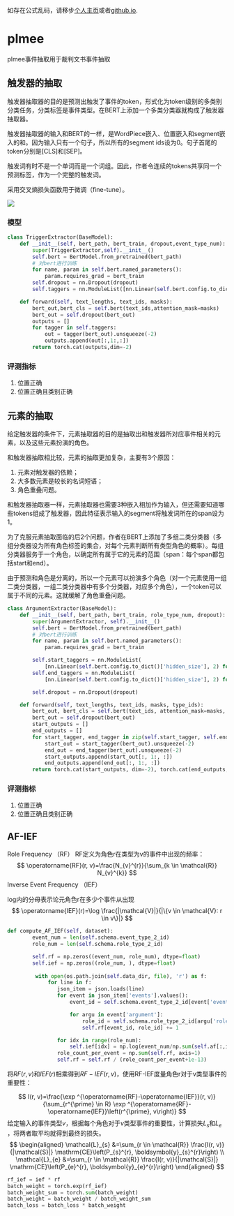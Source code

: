 如存在公式乱码，请移步[个人主页](http://www.jeffery.ink)或者[github.io](http://jeffery0628.github.io/).
# plmee
plmee事件抽取用于裁判文书事件抽取

## 触发器的抽取
触发器抽取器的目的是预测出触发了事件的token，形式化为token级别的多类别分类任务，分类标签是事件类型。在BERT上添加一个多类分类器就构成了触发器抽取器。

触发器抽取器的输入和BERT的一样，是WordPiece嵌入、位置嵌入和segment嵌入的和。因为输入只有一个句子，所以所有的segment ids设为0。句子首尾的token分别是[CLS]和[SEP]。

触发词有时不是一个单词而是一个词组。因此，作者令连续的tokens共享同一个预测标签，作为一个完整的触发词。

采用交叉熵损失函数用于微调（fine-tune）。

![](images/image-20200626162628002.png)

### 模型

```python
class TriggerExtractor(BaseModel):
    def __init__(self, bert_path, bert_train, dropout,event_type_num):
        super(TriggerExtractor,self).__init__()
        self.bert = BertModel.from_pretrained(bert_path)
        # 对bert进行训练
        for name, param in self.bert.named_parameters():
            param.requires_grad = bert_train
        self.dropout = nn.Dropout(dropout)
        self.taggers = nn.ModuleList([nn.Linear(self.bert.config.to_dict()['hidden_size'],2) for i in range(event_type_num)])

    def forward(self, text_lengths, text_ids, masks):
        bert_out,bert_cls = self.bert(text_ids,attention_mask=masks)
        bert_out = self.dropout(bert_out)
        outputs = []
        for tagger in self.taggers:
            out = tagger(bert_out).unsqueeze(-2)
            outputs.append(out[:,1:,:])
        return torch.cat(outputs,dim=-2)
```

### 评测指标

1. 位置正确
2. 位置正确且类别正确

## 元素的抽取
给定触发器的条件下，元素抽取器的目的是抽取出和触发器所对应事件相关的元素，以及这些元素扮演的角色。

和触发器抽取相比较，元素的抽取更加复杂，主要有3个原因：

1. 元素对触发器的依赖；
2. 大多数元素是较长的名词短语；
3. 角色重叠问题。

和触发器抽取器一样，元素抽取器也需要3种嵌入相加作为输入，但还需要知道哪些tokens组成了触发器，因此特征表示输入的segment将触发词所在的span设为1。

为了克服元素抽取面临的后2个问题，作者在BERT上添加了多组二类分类器（多组分类器设为所有角色标签的集合，对每个元素判断所有类型角色的概率）。每组分类器服务于一个角色，以确定所有属于它的元素的范围（span：每个span都包括start和end）。

由于预测和角色是分离的，所以一个元素可以扮演多个角色（对一个元素使用一组二类分类器，一组二类分类器中有多个分类器，对应多个角色），一个token可以属于不同的元素。这就缓解了角色重叠问题。


```python
class ArgumentExtractor(BaseModel):
    def __init__(self, bert_path, bert_train, role_type_num, dropout):
        super(ArgumentExtractor, self).__init__()
        self.bert = BertModel.from_pretrained(bert_path)
        # 对bert进行训练
        for name, param in self.bert.named_parameters():
            param.requires_grad = bert_train

        self.start_taggers = nn.ModuleList(
            [nn.Linear(self.bert.config.to_dict()['hidden_size'], 2) for i in range(role_type_num)])
        self.end_taggers = nn.ModuleList(
            [nn.Linear(self.bert.config.to_dict()['hidden_size'], 2) for i in range(role_type_num)])

        self.dropout = nn.Dropout(dropout)

    def forward(self, text_lengths, text_ids, masks, type_ids):
        bert_out, bert_cls = self.bert(text_ids, attention_mask=masks, token_type_ids=type_ids)
        bert_out = self.dropout(bert_out)
        start_outputs = []
        end_outputs = []
        for start_tagger, end_tagger in zip(self.start_tagger, self.end_taggers):
            start_out = start_tagger(bert_out).unsqueeze(-2)
            end_out = end_tagger(bert_out).unsqueeze(-2)
            start_outputs.append(start_out[:, 1:, :])
            end_outputs.append(end_out[:, 1:, :])
        return torch.cat(start_outputs, dim=-2), torch.cat(end_outputs, dim=-2)
```

### 评测指标

1. 位置正确
2. 位置正确且类别正确

## AF-IEF

Role Frequency （RF）
RF定义为角色r在类型为v的事件中出现的频率：
$$
\operatorname{RF}(r, v)=\frac{N_{v}^{r}}{\sum_{k \in \mathcal{R}} N_{v}^{k}}
$$
Inverse Event Frequency （IEF）

log内的分母表示论元角色r在多少个事件从出现
$$
\operatorname{IEF}(r)=\log \frac{|\mathcal{V}|}{|\{v \in \mathcal{V}: r \in v\}|}
$$

```python
def compute_AF_IEF(self, dataset):
        event_num = len(self.schema.event_type_2_id)
        role_num = len(self.schema.role_type_2_id)

        self.rf = np.zeros((event_num, role_num), dtype=float)
        self.ief = np.zeros((role_num, ), dtype=float)
		
         with open(os.path.join(self.data_dir, file), 'r') as f:
             for line in f:
                json_item = json.loads(line)
                for event in json_item['events'].values():
                    event_id = self.schema.event_type_2_id[event['event_type']]

                    for argu in event['argument']:
                        role_id = self.schema.role_type_2_id[argu['role_type']]
                        self.rf[event_id, role_id] += 1

                for idx in range(role_num):
                    self.ief[idx] = np.log(event_num/np.sum(self.af[:,idx] != 0))
                role_count_per_event = np.sum(self.rf, axis=1)
                self.rf = self.rf / (role_count_per_event+1e-13)
```

将$RF(r,v)$和$IEF(r)$相乘得到$RF−IEF(r,v)$，使用RF-IEF度量角色r对于v类型事件的重要性：

$$
I(r, v)=\frac{\exp ^{\operatorname{RF}-\operatorname{IEF}}(r, v)}{\sum_{r^{\prime} \in R} \exp ^{\operatorname{RF}-\operatorname{IEF}}\left(r^{\prime}, v\right)}
$$
给定输入的事件类型$v$，根据每个角色对于$v$类型事件的重要性，计算损失$L_s$和$L_e$ ，将两者取平均就得到最终的损失。
$$
\begin{aligned}
\mathcal{L}_{s} &=\sum_{r \in \mathcal{R}} \frac{I(r, v)}{|\mathcal{S}|} \mathrm{CE}\left(P_{s}^{r}, \boldsymbol{y}_{s}^{r}\right) \\
\mathcal{L}_{e} &=\sum_{r \in \mathcal{R}} \frac{I(r, v)}{|\mathcal{S}|} \mathrm{CE}\left(P_{e}^{r}, \boldsymbol{y}_{e}^{r}\right)
\end{aligned}
$$

```python
rf_ief = ief * rf
batch_weight = torch.exp(rf_ief)
batch_weight_sum = torch.sum(batch_weight)
batch_weight = batch_weight / batch_weight_sum
batch_loss = batch_loss * batch_weight
```

